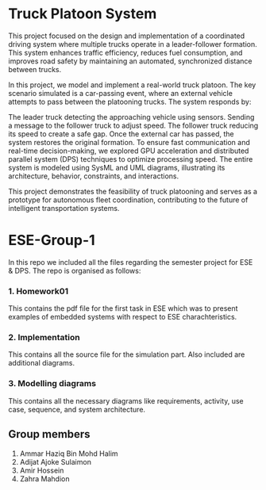 # Truck Platoon System 
This project focused on the design and implementation of a coordinated driving system where multiple trucks operate in a leader-follower formation. This system enhances traffic efficiency, reduces fuel consumption, and improves road safety by maintaining an automated, synchronized distance between trucks.

In this project, we model and implement a real-world truck platoon. The key scenario simulated is a car-passing event, where an external vehicle attempts to pass between the platooning trucks. The system responds by:

The leader truck detecting the approaching vehicle using sensors.
Sending a message to the follower truck to adjust speed.
The follower truck reducing its speed to create a safe gap.
Once the external car has passed, the system restores the original formation.
To ensure fast communication and real-time decision-making, we explored GPU acceleration and distributed parallel system (DPS) techniques to optimize processing speed. The entire system is modeled using SysML and UML diagrams, illustrating its architecture, behavior, constraints, and interactions.

This project demonstrates the feasibility of truck platooning and serves as a prototype for autonomous fleet coordination, contributing to the future of intelligent transportation systems.


# ESE-Group-1
In this repo we included all the files regarding the semester project for ESE & DPS. The repo is organised as follows:

### 1. Homework01
This contains the pdf file for the first task in ESE which was to present examples of embedded systems with respect to ESE charachteristics.

### 2. Implementation
This contains all the source file for the simulation part. Also included are additional diagrams.

### 3. Modelling diagrams
This contains all the necessary diagrams like requirements, activity, use case, sequence, and system architecture.

## Group members 
1. Ammar Haziq Bin Mohd Halim
2. Adijat Ajoke Sulaimon
3. Amir Hossein
4. Zahra Mahdion

